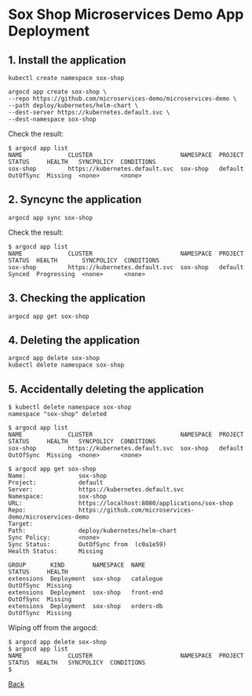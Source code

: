 # Sox Shop Microservices Demo App Deployment

## 1. Install the application

```
kubectl create namespace sox-shop

argocd app create sox-shop \ 
--repo https://github.com/microservices-demo/microservices-demo \
--path deploy/kubernetes/helm-chart \
--dest-server https://kubernetes.default.svc \
--dest-namespace sox-shop
```

Check the result:

```
$ argocd app list
NAME             CLUSTER                         NAMESPACE  PROJECT  STATUS     HEALTH   SYNCPOLICY  CONDITIONS
sox-shop         https://kubernetes.default.svc  sox-shop   default  OutOfSync  Missing  <none>      <none>
```

## 2. Syncync the application
```
argocd app sync sox-shop
```

Check the result:
```
$ argocd app list
NAME             CLUSTER                         NAMESPACE  PROJECT  STATUS  HEALTH       SYNCPOLICY  CONDITIONS
sox-shop         https://kubernetes.default.svc  sox-shop   default  Synced  Progressing  <none>      <none>
```

## 3. Checking the application
```
argocd app get sox-shop
```

## 4. Deleting the application
```
argocd app delete sox-shop
kubectl delete namespace sox-shop
```

## 5. Accidentally deleting the application

```
$ kubectl delete namespace sox-shop
namespace "sox-shop" deleted

$ argocd app list
NAME             CLUSTER                         NAMESPACE  PROJECT  STATUS     HEALTH   SYNCPOLICY  CONDITIONS
sox-shop         https://kubernetes.default.svc  sox-shop   default  OutOfSync  Missing  <none>      <none>

$ argocd app get sox-shop
Name:               sox-shop
Project:            default
Server:             https://kubernetes.default.svc
Namespace:          sox-shop
URL:                https://localhost:8080/applications/sox-shop
Repo:               https://github.com/microservices-demo/microservices-demo
Target:
Path:               deploy/kubernetes/helm-chart
Sync Policy:        <none>
Sync Status:        OutOfSync from  (c0a1e59)
Health Status:      Missing

GROUP       KIND        NAMESPACE  NAME                                    STATUS     HEALTH
extensions  Deployment  sox-shop   catalogue                               OutOfSync  Missing
extensions  Deployment  sox-shop   front-end                               OutOfSync  Missing
extensions  Deployment  sox-shop   orders-db                               OutOfSync  Missing
```

Wiping off from the argocd:

```
$ argocd app delete sox-shop
$ argocd app list
NAME             CLUSTER                         NAMESPACE  PROJECT  STATUS  HEALTH   SYNCPOLICY  CONDITIONS
$
```

[Back](./../../README.md)
